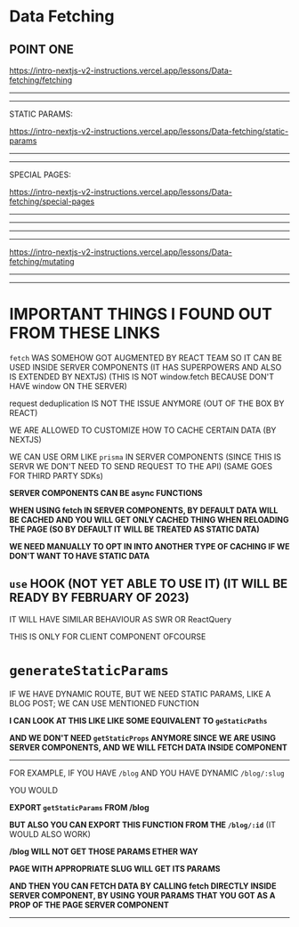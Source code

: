 # Data Fetching


## POINT ONE

<https://intro-nextjs-v2-instructions.vercel.app/lessons/Data-fetching/fetching>

***
***

STATIC PARAMS:

<https://intro-nextjs-v2-instructions.vercel.app/lessons/Data-fetching/static-params>

***
***

SPECIAL PAGES:

<https://intro-nextjs-v2-instructions.vercel.app/lessons/Data-fetching/special-pages>

***
***

***
***

<https://intro-nextjs-v2-instructions.vercel.app/lessons/Data-fetching/mutating>

***
***

# IMPORTANT THINGS I FOUND OUT FROM THESE LINKS

`fetch` WAS SOMEHOW GOT AUGMENTED BY REACT TEAM SO IT CAN BE USED INSIDE SERVER COMPONENTS (IT HAS SUPERPOWERS AND ALSO IS EXTENDED BY NEXTJS) (THIS IS NOT window.fetch BECAUSE DON'T HAVE window ON THE SERVER)

request deduplication IS NOT THE ISSUE ANYMORE (OUT OF THE BOX BY REACT)

WE ARE ALLOWED TO CUSTOMIZE HOW TO CACHE CERTAIN DATA (BY NEXTJS)


WE CAN USE ORM LIKE `prisma` IN SERVER COMPONENTS (SINCE THIS IS SERVR WE DON'T NEED TO SEND REQUEST TO THE API) (SAME GOES FOR THIRD PARTY SDKs)

**SERVER COMPONENTS CAN BE async FUNCTIONS**

**WHEN USING fetch IN SERVER COMPONENTS, BY DEFAULT DATA WILL BE CACHED AND YOU WILL GET ONLY CACHED THING WHEN RELOADING THE PAGE (SO BY DEFAULT IT WILL BE TREATED AS STATIC DATA)**

**WE NEED MANUALLY TO OPT IN INTO ANOTHER TYPE OF CACHING IF WE DON'T WANT TO HAVE STATIC DATA**

## `use` HOOK (NOT YET ABLE TO USE IT) (IT WILL BE READY BY FEBRUARY OF 2023)

IT WILL HAVE SIMILAR BEHAVIOUR AS SWR OR ReactQuery

THIS IS ONLY FOR CLIENT COMPONENT OFCOURSE

# `generateStaticParams`

IF WE HAVE DYNAMIC ROUTE, BUT WE NEED STATIC PARAMS, LIKE A BLOG POST; WE CAN USE MENTIONED FUNCTION

**I CAN LOOK AT THIS LIKE LIKE SOME EQUIVALENT TO `geStaticPaths`**

**AND WE DON'T NEED `getStaticProps` ANYMORE SINCE WE ARE USING SERVER COMPONENTS, AND WE WILL FETCH DATA INSIDE COMPONENT**

***

FOR EXAMPLE, IF YOU HAVE `/blog` AND YOU HAVE DYNAMIC `/blog/:slug`

YOU WOULD

**EXPORT `getStaticParams` FROM /blog**

**BUT ALSO YOU CAN EXPORT THIS FUNCTION FROM THE `/blog/:id`** (IT WOULD ALSO WORK)

**/blog WILL NOT GET THOSE PARAMS ETHER WAY**

**PAGE WITH APPROPRIATE SLUG WILL GET ITS PARAMS**

**AND THEN YOU CAN FETCH DATA BY CALLING fetch DIRECTLY INSIDE SERVER COMPONENT, BY USING YOUR PARAMS THAT YOU GOT AS A PROP OF THE PAGE SERVER COMPONENT**

***